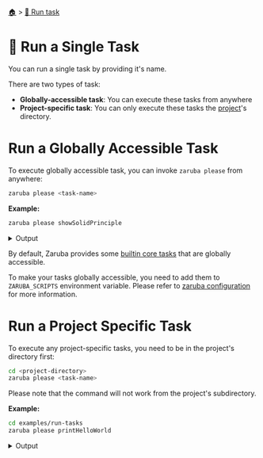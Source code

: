 <!--startTocHeader-->
[🏠](../README.md) > [🏃 Run task](README.md)
# 🍺 Run a Single Task
<!--endTocHeader-->

You can run a single task by providing it's name.

There are two types of task:

* __Globally-accessible task__: You can execute these tasks from anywhere
* __Project-specific task__: You can only execute these tasks the [project](../core-concepts/project/README.md)'s directory.

# Run a Globally Accessible Task

To execute globally accessible task, you can invoke `zaruba please` from anywhere:

```bash
zaruba please <task-name>
```

__Example:__

<!--startCode-->
```bash
zaruba please showSolidPrinciple
```
 
<details>
<summary>Output</summary>
 
```````
🤖 🔎 Job Starting...
         Elapsed Time: 1.287µs
         Current Time: 09:10:18
🤖 🏁 Running 🦉 showSolidPrinciple runner (Attempt 1 of 3) on /home/gofrendi/zaruba/docs
🤖 🎉 Successfully running 🦉 showSolidPrinciple runner (Attempt 1 of 3)
🤖    🚀 🦉 showSolidPrinciple    S  Single Responsibility Principle 
🤖    🚀 🦉 showSolidPrinciple    O  Open/Closed Principle 
🤖    🚀 🦉 showSolidPrinciple    L  Liskov's Substitution Principle 
🤖 🔎 Job Running...
         Elapsed Time: 6.011442ms
         Current Time: 09:10:18
🤖 🎉 🎉🎉🎉🎉🎉🎉🎉🎉🎉🎉🎉
🤖    🚀 🦉 showSolidPrinciple    I  Interface Segregation Principle 
🤖 🎉 Job Complete!!! 🎉🎉🎉
🤖    🚀 🦉 showSolidPrinciple    D  Dependency Inversion Principle 
🤖 🔥 Terminating
🤖 🔎 Job Ended...
         Elapsed Time: 309.079912ms
         Current Time: 09:10:18
zaruba please showSolidPrinciple
```````
</details>
<!--endCode-->

 By default, Zaruba provides some [builtin core tasks](../core-tasks/README.md) that are globally accessible.
 
 To make your tasks globally accessible, you need to add them to `ZARUBA_SCRIPTS` environment variable. Please refer to [zaruba configuration](../configuration.md) for more information.

# Run a Project Specific Task

To execute any project-specific tasks, you need to be in the project's directory first:

```bash
cd <project-directory>
zaruba please <task-name>
```

Please note that the command will not work from the project's subdirectory.

__Example:__

<!--startCode-->
```bash
cd examples/run-tasks
zaruba please printHelloWorld
```
 
<details>
<summary>Output</summary>
 
```````
🤖 🔎 Job Starting...
         Elapsed Time: 1.39µs
         Current Time: 09:10:19
🤖 🏁 Running 🍎 printHelloWorld runner (Attempt 1 of 3) on /home/gofrendi/zaruba/docs/examples/run-tasks
🤖 🎉 Successfully running 🍎 printHelloWorld runner (Attempt 1 of 3)
🤖    🚀 🍎 printHelloWorld      hello world
🤖 🔎 Job Running...
         Elapsed Time: 1.602969ms
         Current Time: 09:10:19
🤖 🎉 🎉🎉🎉🎉🎉🎉🎉🎉🎉🎉🎉
🤖 🎉 Job Complete!!! 🎉🎉🎉
🤖 🔥 Terminating
🤖 🔎 Job Ended...
         Elapsed Time: 407.092577ms
         Current Time: 09:10:19
zaruba please printHelloWorld
```````
</details>
<!--endCode-->


<!--startTocSubTopic-->
<!--endTocSubTopic-->
